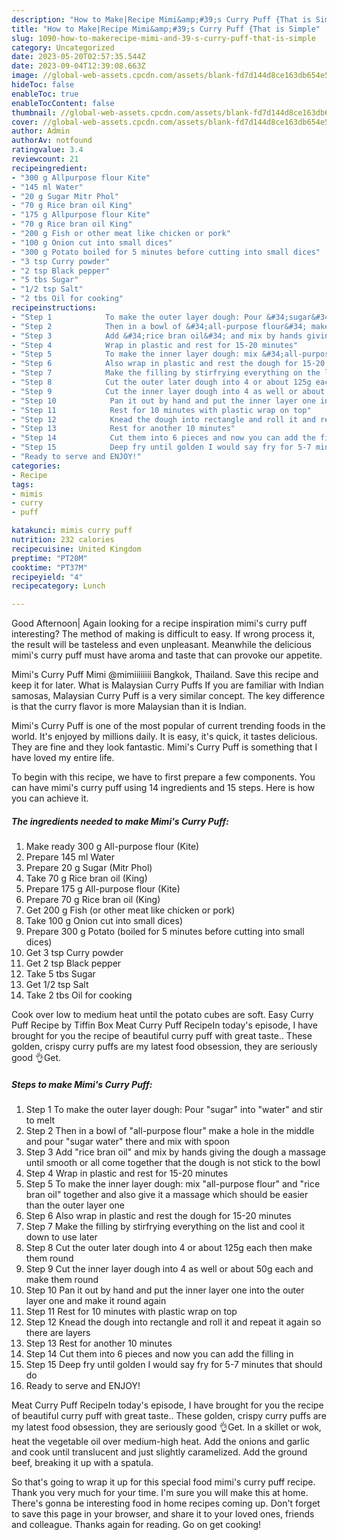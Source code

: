 ```yaml
---
description: "How to Make|Recipe Mimi&amp;#39;s Curry Puff {That is Simple"
title: "How to Make|Recipe Mimi&amp;#39;s Curry Puff {That is Simple"
slug: 1090-how-to-makerecipe-mimi-and-39-s-curry-puff-that-is-simple
category: Uncategorized
date: 2023-05-20T02:57:35.544Z
date: 2023-09-04T12:39:08.663Z
image: //global-web-assets.cpcdn.com/assets/blank-fd7d144d8ce163db654e5a02c40b08a2775adb7897d16e4062681dc7e1b2800f.png
hideToc: false
enableToc: true
enableTocContent: false
thumbnail: //global-web-assets.cpcdn.com/assets/blank-fd7d144d8ce163db654e5a02c40b08a2775adb7897d16e4062681dc7e1b2800f.png
cover: //global-web-assets.cpcdn.com/assets/blank-fd7d144d8ce163db654e5a02c40b08a2775adb7897d16e4062681dc7e1b2800f.png
author: Admin
authorAv: notfound
ratingvalue: 3.4
reviewcount: 21
recipeingredient:
- "300 g Allpurpose flour Kite"
- "145 ml Water"
- "20 g Sugar Mitr Phol"
- "70 g Rice bran oil King"
- "175 g Allpurpose flour Kite"
- "70 g Rice bran oil King"
- "200 g Fish or other meat like chicken or pork"
- "100 g Onion cut into small dices"
- "300 g Potato boiled for 5 minutes before cutting into small dices"
- "3 tsp Curry powder"
- "2 tsp Black pepper"
- "5 tbs Sugar"
- "1/2 tsp Salt"
- "2 tbs Oil for cooking"
recipeinstructions:
- "Step 1            To make the outer layer dough: Pour &#34;sugar&#34; into &#34;water&#34; and stir to melt"
- "Step 2            Then in a bowl of &#34;all-purpose flour&#34; make a hole in the middle and pour &#34;sugar water&#34; there and mix with spoon"
- "Step 3            Add &#34;rice bran oil&#34; and mix by hands giving the dough a massage until smooth or all come together that the dough is not stick to the bowl"
- "Step 4            Wrap in plastic and rest for 15-20 minutes"
- "Step 5            To make the inner layer dough: mix &#34;all-purpose flour&#34; and &#34;rice bran oil&#34; together and also give it a massage which should be easier than the outer layer one"
- "Step 6            Also wrap in plastic and rest the dough for 15-20 minutes"
- "Step 7            Make the filling by stirfrying everything on the list and cool it down to use later"
- "Step 8            Cut the outer later dough into 4 or about 125g each then make them round"
- "Step 9            Cut the inner layer dough into 4 as well or about 50g each and make them round"
- "Step 10            Pan it out by hand and put the inner layer one into the outer layer one and make it round again"
- "Step 11            Rest for 10 minutes with plastic wrap on top"
- "Step 12            Knead the dough into rectangle and roll it and repeat it again so there are layers"
- "Step 13            Rest for another 10 minutes"
- "Step 14            Cut them into 6 pieces and now you can add the filling in"
- "Step 15            Deep fry until golden I would say fry for 5-7 minutes that should do"
- "Ready to serve and ENJOY!"
categories:
- Recipe
tags:
- mimis
- curry
- puff

katakunci: mimis curry puff 
nutrition: 232 calories
recipecuisine: United Kingdom
preptime: "PT20M"
cooktime: "PT37M"
recipeyield: "4"
recipecategory: Lunch

---
```



Good Afternoon| Again looking for a recipe inspiration mimi&#39;s curry puff interesting? The method of making is difficult to easy. If wrong process it, the result will be tasteless and even unpleasant. Meanwhile the delicious mimi&#39;s curry puff must have aroma and taste that can provoke our appetite.





Mimi&#39;s Curry Puff Mimi @mimiiiiiiii Bangkok, Thailand. Save this recipe and keep it for later. What is Malaysian Curry Puffs If you are familiar with Indian samosas, Malaysian Curry Puff is a very similar concept. The key difference is that the curry flavor is more Malaysian than it is Indian.

Mimi&#39;s Curry Puff is one of the most popular of current trending foods in the world. It's enjoyed by millions daily. It is easy, it's quick, it tastes delicious. They are fine and they look fantastic. Mimi&#39;s Curry Puff is something that I have loved my entire life.


To begin with this recipe, we have to first prepare a few components. You can have mimi&#39;s curry puff using 14 ingredients and 15 steps. Here is how you can achieve it.

<!--inarticleads1-->

##### The ingredients needed to make Mimi&#39;s Curry Puff:

1. Make ready 300 g All-purpose flour (Kite)
1. Prepare 145 ml Water
1. Prepare 20 g Sugar (Mitr Phol)
1. Take 70 g Rice bran oil (King)
1. Prepare 175 g All-purpose flour (Kite)
1. Prepare 70 g Rice bran oil (King)
1. Get 200 g Fish (or other meat like chicken or pork)
1. Take 100 g Onion cut into small dices)
1. Prepare 300 g Potato (boiled for 5 minutes before cutting into small dices)
1. Get 3 tsp Curry powder
1. Get 2 tsp Black pepper
1. Take 5 tbs Sugar
1. Get 1/2 tsp Salt
1. Take 2 tbs Oil for cooking


Cook over low to medium heat until the potato cubes are soft. Easy Curry Puff Recipe by Tiffin Box Meat Curry Puff RecipeIn today&#39;s episode, I have brought for you the recipe of beautiful curry puff with great taste.. These golden, crispy curry puffs are my latest food obsession, they are seriously good 👌Get. 

<!--inarticleads2-->

##### Steps to make Mimi&#39;s Curry Puff:

1. Step 1            To make the outer layer dough: Pour &#34;sugar&#34; into &#34;water&#34; and stir to melt
1. Step 2            Then in a bowl of &#34;all-purpose flour&#34; make a hole in the middle and pour &#34;sugar water&#34; there and mix with spoon
1. Step 3            Add &#34;rice bran oil&#34; and mix by hands giving the dough a massage until smooth or all come together that the dough is not stick to the bowl
1. Step 4            Wrap in plastic and rest for 15-20 minutes
1. Step 5            To make the inner layer dough: mix &#34;all-purpose flour&#34; and &#34;rice bran oil&#34; together and also give it a massage which should be easier than the outer layer one
1. Step 6            Also wrap in plastic and rest the dough for 15-20 minutes
1. Step 7            Make the filling by stirfrying everything on the list and cool it down to use later
1. Step 8            Cut the outer later dough into 4 or about 125g each then make them round
1. Step 9            Cut the inner layer dough into 4 as well or about 50g each and make them round
1. Step 10            Pan it out by hand and put the inner layer one into the outer layer one and make it round again
1. Step 11            Rest for 10 minutes with plastic wrap on top
1. Step 12            Knead the dough into rectangle and roll it and repeat it again so there are layers
1. Step 13            Rest for another 10 minutes
1. Step 14            Cut them into 6 pieces and now you can add the filling in
1. Step 15            Deep fry until golden I would say fry for 5-7 minutes that should do
1. Ready to serve and ENJOY!

Meat Curry Puff RecipeIn today&#39;s episode, I have brought for you the recipe of beautiful curry puff with great taste.. These golden, crispy curry puffs are my latest food obsession, they are seriously good 👌Get. In a skillet or wok, heat the vegetable oil over medium-high heat. Add the onions and garlic and cook until translucent and just slightly caramelized. Add the ground beef, breaking it up with a spatula. 

So that's going to wrap it up for this special food mimi&#39;s curry puff recipe. Thank you very much for your time. I'm sure you will make this at home. There's gonna be interesting food in home recipes coming up. Don't forget to save this page in your browser, and share it to your loved ones, friends and colleague. Thanks again for reading. Go on get cooking!
